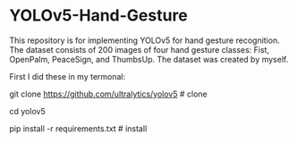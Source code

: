 # YOLOv5-Hand-Gesture
This repository is for implementing YOLOv5 for hand gesture recognition. The dataset consists of 200 images of four hand gesture classes: Fist, OpenPalm, PeaceSign, and ThumbsUp. The dataset was created by myself.


First I did these in my termonal:

git clone https://github.com/ultralytics/yolov5  # clone

cd yolov5

pip install -r requirements.txt  # install



